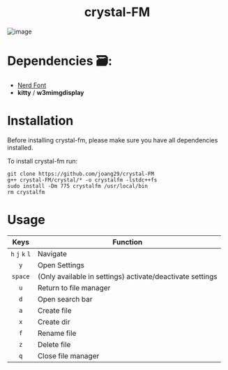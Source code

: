 <h1 align=center>crystal-FM</h1>

![image](https://github.com/joang29/crystal/assets/85022759/444826d8-cfba-406e-b507-f52b53d1f32c)

# Dependencies 🗃:
- [Nerd Font](https://github.com/ryanoasis/nerd-fonts/tree/master/patched-fonts/Iosevka)
- **kitty** / **w3mimgdisplay** 

# Installation
Before installing crystal-fm, please make sure you have all dependencies installed.

To install crystal-fm run:
```
git clone https://github.com/joang29/crystal-FM
g++ crystal-FM/crystal/* -o crystalfm -lstdc++fs
sudo install -Dm 775 crystalfm /usr/local/bin
rm crystalfm
```

# Usage
|               Keys               | Function                                                  |
|:--------------------------------:|-----------------------------------------------------------|
|          `h` `j` `k` `l`         | Navigate                                                  |
|                `y`               | Open Settings                                             |
|              `space`             | (Only available in settings) activate/deactivate settings |
|                `u`               | Return to file manager                                    |
|                `d`               | Open search bar                                           |
|                `a`               | Create file                                               |
|                `x`               | Create dir                                                |
|                `f`               | Rename file                                               |
|                `z`               | Delete file                                               |
|                `q`               | Close file manager                                        |

